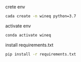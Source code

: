 crete env
 ```bash
 cada create -n wineq python=3.7
 ```

activate env
```bash
conda activate wineq
```

install requirements.txt
```bash 
pip install -r requirements.txt
```